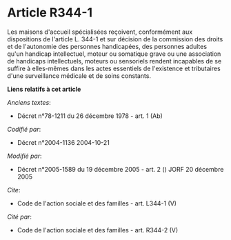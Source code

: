 # Article R344-1

Les maisons d'accueil spécialisées reçoivent, conformément aux dispositions de l'article L. 344-1 et sur décision de la
commission des droits et de l'autonomie des personnes handicapées, des personnes adultes qu'un handicap intellectuel, moteur
ou somatique grave ou une association de handicaps intellectuels, moteurs ou sensoriels rendent incapables de se suffire à
elles-mêmes dans les actes essentiels de l'existence et tributaires d'une surveillance médicale et de soins constants.

**Liens relatifs à cet article**

_Anciens textes_:

  - Décret n°78-1211 du 26 décembre 1978 - art. 1 (Ab)

_Codifié par_:

  - Décret n°2004-1136 2004-10-21

_Modifié par_:

  - Décret n°2005-1589 du 19 décembre 2005 - art. 2 () JORF 20 décembre 2005

_Cite_:

  - Code de l'action sociale et des familles - art. L344-1 (V)

_Cité par_:

  - Code de l'action sociale et des familles - art. R344-2 (V)
